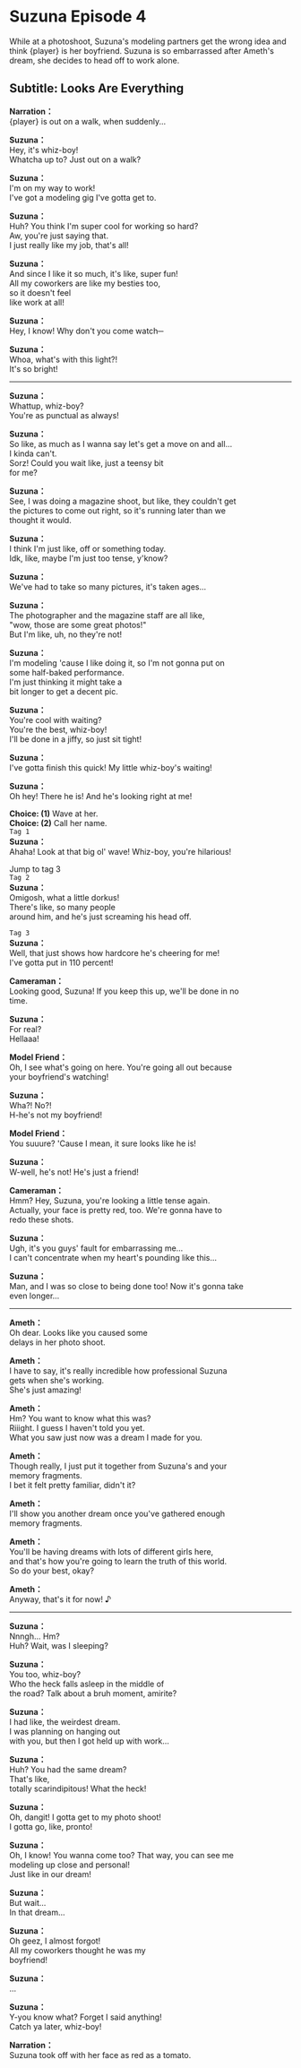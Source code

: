 # Suzuna Episode 4
While at a photoshoot, Suzuna's modeling partners get the wrong idea and think {player} is her boyfriend. Suzuna is so embarrassed after Ameth's dream, she decides to head off to work alone.
  
## Subtitle: Looks Are Everything
  
**Narration：**  
{player} is out on a walk, when suddenly...  
  
**Suzuna：**  
Hey, it's whiz-boy!  
Whatcha up to? Just out on a walk?  
  
**Suzuna：**  
I'm on my way to work!  
I've got a modeling gig I've gotta get to.  
  
**Suzuna：**  
Huh? You think I'm super cool for working so hard?  
Aw, you're just saying that.  
I just really like my job, that's all!  
  
**Suzuna：**  
And since I like it so much, it's like, super fun!  
All my coworkers are like my besties too,  
so it doesn't feel  
like work at all!  
  
**Suzuna：**  
Hey, I know! Why don't you come watch─  
  
**Suzuna：**  
Whoa, what's with this light?!  
It's so bright!  
  

---  
  
**Suzuna：**  
Whattup, whiz-boy?  
You're as punctual as always!  
  
**Suzuna：**  
So like, as much as I wanna say let's get a move on and all...  
I kinda can't.  
Sorz! Could you wait like, just a teensy bit  
for me?  
  
**Suzuna：**  
See, I was doing a magazine shoot, but like, they couldn't get  
the pictures to come out right, so it's running later than we  
thought it would.  
  
**Suzuna：**  
I think I'm just like, off or something today.  
Idk, like, maybe I'm just too tense, y'know?  
  
**Suzuna：**  
We've had to take so many pictures, it's taken ages...  
  
**Suzuna：**  
The photographer and the magazine staff are all like,  
\"wow, those are some great photos!\"  
But I'm like, uh, no they're not!  
  
**Suzuna：**  
I'm modeling 'cause I like doing it, so I'm not gonna put on  
some half-baked performance.  
I'm just thinking it might take a  
bit longer to get a decent pic.  
  
**Suzuna：**  
You're cool with waiting?  
You're the best, whiz-boy!  
I'll be done in a jiffy, so just sit tight!  
  
**Suzuna：**  
I've gotta finish this quick! My little whiz-boy's waiting!  
  
**Suzuna：**  
Oh hey! There he is! And he's looking right at me!  
  
**Choice: (1)**  Wave at her.  
**Choice: (2)**  Call her name.  
`Tag 1`  
**Suzuna：**  
Ahaha! Look at that big ol' wave! Whiz-boy, you're hilarious!  
  
Jump to tag 3  
`Tag 2`  
**Suzuna：**  
Omigosh, what a little dorkus!  
There's like, so many people  
around him, and he's just screaming his head off.  
  
`Tag 3`  
**Suzuna：**  
Well, that just shows how hardcore he's cheering for me!  
I've gotta put in 110 percent!  
  
**Cameraman：**  
Looking good, Suzuna! If you keep this up, we'll be done in no  
time.  
  
**Suzuna：**  
For real?  
Hellaaa!  
  
**Model Friend：**  
Oh, I see what's going on here. You're going all out because  
your boyfriend's watching!  
  
**Suzuna：**  
Wha?! No?!  
H-he's not my boyfriend!  
  
**Model Friend：**  
You suuure? 'Cause I mean, it sure looks like he is!  
  
**Suzuna：**  
W-well, he's not! He's just a friend!  
  
**Cameraman：**  
Hmm? Hey, Suzuna, you're looking a little tense again.  
Actually, your face is pretty red, too. We're gonna have to  
redo these shots.  
  
**Suzuna：**  
Ugh, it's you guys' fault for embarrassing me...  
I can't concentrate when my heart's pounding like this...  
  
**Suzuna：**  
Man, and I was so close to being done too! Now it's gonna take  
even longer...  
  

---  
  
**Ameth：**  
Oh dear. Looks like you caused some  
delays in her photo shoot.  
  
**Ameth：**  
I have to say, it's really incredible how professional Suzuna  
gets when she's working.  
She's just amazing!  
  
**Ameth：**  
Hm? You want to know what this was?  
Riiight. I guess I haven't told you yet.  
What you saw just now was a dream I made for you.  
  
**Ameth：**  
Though really, I just put it together from Suzuna's and your  
memory fragments.  
I bet it felt pretty familiar, didn't it?  
  
**Ameth：**  
I'll show you another dream once you've gathered enough  
memory fragments.  
  
**Ameth：**  
You'll be having dreams with lots of different girls here,  
and that's how you're going to learn the truth of this world.  
So do your best, okay?  
  
**Ameth：**  
Anyway, that's it for now! ♪  
  

---  
  
**Suzuna：**  
Nnngh... Hm?  
Huh? Wait, was I sleeping?  
  
**Suzuna：**  
You too, whiz-boy?  
Who the heck falls asleep in the middle of  
the road? Talk about a bruh moment, amirite?  
  
**Suzuna：**  
I had like, the weirdest dream.  
I was planning on hanging out  
with you, but then I got held up with work...  
  
**Suzuna：**  
Huh? You had the same dream?  
That's like,  
totally scarindipitous! What the heck!  
  
**Suzuna：**  
Oh, dangit! I gotta get to my photo shoot!  
I gotta go, like, pronto!  
  
**Suzuna：**  
Oh, I know! You wanna come too? That way, you can see me  
modeling up close and personal!  
Just like in our dream!  
  
**Suzuna：**  
But wait...  
In that dream...  
  
**Suzuna：**  
Oh geez, I almost forgot!  
All my coworkers thought he was my  
boyfriend!  
  
**Suzuna：**  
...  
  
**Suzuna：**  
Y-you know what? Forget I said anything!  
Catch ya later, whiz-boy!  
  
**Narration：**  
Suzuna took off with her face as red as a tomato.  
